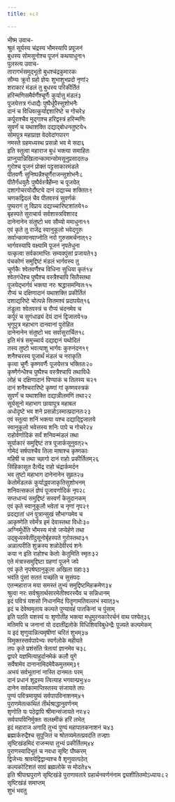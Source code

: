 ```yaml
---
title: ०८२

---
```

भीष्म उवाच-  
श्रुतं सूर्यस्य चंद्रस्य भौमस्यापि प्रपूजनं  
बुधस्य सोमसूनोश्च पूजनं कथयाधुना१  
पुलस्त्य उवाच-  
तारागर्भसमुद्भूतो बुधश्चंद्रकुमारकः  
सौम्यः क्रूरो ग्रहो ज्ञेयः शुभाशुभप्रदो नृणां२  
शराकारं मंडलं तु बुधस्य परिकीर्तितं  
हरिन्मणिसमैर्वर्णैश्चूर्णैः कुर्यात्तु मंडलं३  
पूजयेत्तत्र गंधाद्यैः पुष्पैर्धूपैस्सुशोभनैः  
दानं च विधिवत्कुर्याद्दशारिष्टे च गोचरे४  
कर्पूराश्चैव मुद्गाश्च हरिद्वस्त्रं हरिन्मणिः  
सुवर्णं च यथाशक्ति दद्याद्बोधनतुष्टये५  
सोमपुत्र महाप्राज्ञ वेदवेदांगपारग  
नमस्ते ग्रहमध्यस्थ प्रसन्नो भव मे सदा६  
इति स्तुत्वा महाराज बुधं भक्त्या समाहितः  
प्राप्नुयान्निखिलान्कामान्सोमसूनुप्रसादतः७  
गुरोश्च पूजनं प्रोक्तं पट्टसाकारमंडले  
पीतवर्णैः सुनिष्पन्नैश्चूर्णैराजन्सुशोभनैः८  
पीतैर्गंधयुतैः पुष्पैर्वस्त्रैर्हेम्ना च पूजयेत्  
दशागोचरयोर्दौष्ट्ये दानं दद्याच्च शक्तितः९  
चणकद्विदलं चैव पीतवस्त्रं सुवर्णकं  
पुष्यरागं तु विप्राय दद्याच्चारिष्टशांतये१०  
बृहस्पते सुराचार्य सर्वशास्त्रविशारद  
दानेनानेन संतुष्टो भव सौम्यो ममाधुना११  
एवं कृते तु राजेंद्र स्वानुकूलो भवेद्गुरुः  
सर्वान्कामानवाप्नोति नरो गुरुसमर्चनात्१२  
भार्गवस्यापि वक्ष्यामि पूजनं नृपतेधुना  
यत्कृत्वा सर्वकामाप्तिः सम्यक्पुंसां प्रजायते१३  
पंचकोणं समुद्दिष्टं मंडलं भार्गवस्य तु  
चूर्णकैः श्वेतवर्णैश्च विधिना सुधिया कृतं१४  
श्वेतगंधैश्च पुष्पैश्च वस्त्रैश्चापि सितैस्तथा  
पूजयेद्भार्गवं भक्त्या नरः श्रद्धासमन्वितः१५  
रौप्यं च दक्षिणादानं यथाशक्ति प्रकीर्तितं  
दशाद्यरिष्टे चोत्पन्ने सितमश्वं प्रदापयेत्१६  
तंडुलाः श्वेतवस्त्रं च रौप्यं चंदनमेव च  
कर्पूरं च सुगंधाढ्यं देयं दानं द्विजातये१७  
भृगुपुत्र महाभाग दानवानां पुरोहित  
दानेनानेन संतुष्टो भव सर्वासुरार्चित१८  
इति मंत्रं समुच्चार्य दद्याद्दानं यथोदितं  
तस्य तुष्टो भवत्याशु भार्गवः कुरुनंदन१९  
शनैश्चरस्य पूजार्थं मंडलं च नराकृति  
कृत्वा चूर्णैः कृष्णवर्णैः पूजयेत्तत्र भक्तितः२०  
कृष्णैर्गन्धैश्च पुष्पैश्च वस्त्रैश्चापि तथाविधैः  
लोहं च दक्षिणादानं पिण्याकं च तिलस्य च२१  
दानं शनैश्चरारिष्टे कृष्णां गां कृष्णवस्त्रकं  
सुवर्णं च यथाशक्ति दद्यान्नीलमणिं तथा२२  
सूर्यसूनो महाभाग छायापुत्र महाबल  
अधोदृष्टे भव शने प्रसन्नोऽस्मात्प्रदानतः२३  
एवं स्तुत्वा शनिं भक्त्या यश्च दद्याद्द्विजातये  
स्वानुकूलो भवेत्तस्य शनिः पापे च गोचरे२४  
राहोर्वर्णादिकं सर्वं शनिवन्मंडलं तथा  
सूर्याकारं समुद्दिष्टं तत्र पूजार्कसूनुवत्२५  
गोमेदं सर्षपाश्चैव तिला माषाश्च कृष्णकाः  
महिषी च तथा च्छागो दानं राहोः प्रकीर्तितम्२६  
सिंहिकासुत दैत्येंद्र राहो चंद्रार्कमर्दन  
भव तुष्टो महाभाग दानेनानेन सुव्रत२७  
केतोर्मंडलकं कुर्याद्ध्वजाकृतिसुशोभनम्  
शनिवत्सकलं ज्ञेयं पूजावर्णादिकं नृप२८  
सप्तधान्यं समुद्दिष्टं सस्वर्णं केतुदानकम्  
एवं कृते स्वानुकूलौ भवेतां च नृणां नृप२९  
प्रदद्यातां धनं पुत्रान्सुखं सौभाग्यमेव च  
आकृष्णेति रवेर्मंत्र इमं देवास्तथा विधोः३०  
अग्निर्मूर्धेति भौमस्य मंत्रो जप्येर्हणे तथा  
उद्बुध्यस्वेतींदुसूनोर्बृहस्पते गुरोस्तथा३१  
अन्नात्परीति शुक्रस्य शन्नोदेवीरयं शनेः  
कया न इति राहोश्च केतोः केतुमिति स्मृतः३२  
एते मंत्रास्समुद्दिष्टा ग्रहणां पूजने जपे  
एवं कृते नृपश्रेष्ठानुकूला अखिला ग्रहाः३३  
भवंति पुंसां सततं यच्छंति च सुसंपदः  
एतन्महाराज मया समस्तं तुभ्यं समुद्दिष्टमिहक्रमेण३४  
श्रुत्वा नरः सर्वश्रुतार्थसारमेतीश्वरस्यैव च सन्निधानम्  
इदं पवित्रं यशसो निधानमिदं पितॄणामतिवल्लभं स्यात्३५  
इदं च देवेष्वमृताय कल्पते पुण्यावहं पातकिनां च पुंसाम्  
इति पठति यशस्यं यः शृणोतीह भक्त्या मधुमुरनकारेरर्चनं वाथ पश्येत्३६  
मतिमपि च जनानां यो ददातींद्रलोके विधिशिवविबुधेन्द्रैः पूज्यते कल्पमेकम्  
य इदं शृणुयान्नित्यमृषीणां चरितं शुभम्३७  
विमुक्तस्सर्वपापेभ्यः स्वर्गलोके महीयते  
तपः कृते प्रशंसंति त्रेतायां ज्ञानमेव च३८  
द्वापरे यज्ञमित्याहुर्दानमेकं कलौ युगे  
सर्वेषामेव दानानामिदमेवैकमुत्तमम्३९  
अभयं सर्वभूतानां नास्ति दानमतः परम्  
दानं प्रधानं शूद्रस्य त्वित्याह भगवान्प्रभुः४०  
दानेन सर्वकामाप्तिस्तस्य संजायते तपः  
पुण्यं पवित्रमायुष्यं सर्वपापविनाशनम्४१  
पुराणमेतत्कथितं तीर्थश्राद्धानुवर्णनम्  
शृणोति यः पठेद्वापि श्रीमान्संजायते नरः४२  
सर्वपापविनिर्मुक्तः सलक्ष्मीकं हरिं लभेत्  
इदं महाराज अगादि तुभ्यं पुण्यं महापातकनाशनं च४३  
ब्रह्मार्करुद्रैश्च सुपूजितं च श्रोतव्यमेतत्प्रवदंति तज्ज्ञाः  
सृष्टिखंडमिदं राजन्मया तुभ्यं प्रकीर्तितम्४४  
पुराणस्यादिभूतं च नवधा सृष्टि पौष्करम्  
द्विजेभ्यः श्रावयेद्विद्वान्यश्च वै शृणुयात्पठेत्  
कल्पकोटिशतं साग्रं ब्रह्मलोके स मोदते४५  
इति श्रीपाद्मपुराणे सृष्टिखंडे पुराणावतारे ग्रहार्चनवर्णनंनाम द्व्यशीतितमोऽध्यायः८२  
सृष्टिखंडं समाप्तम्  
शुभं भवतु
